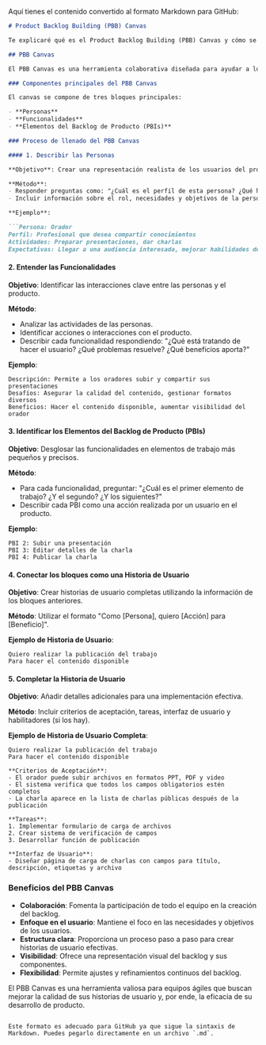 Aquí tienes el contenido convertido al formato Markdown para GitHub:

```markdown
# Product Backlog Building (PBB) Canvas

Te explicaré qué es el Product Backlog Building (PBB) Canvas y cómo se realiza su llenado, basándome en la información proporcionada y en el artículo de Martin Fowler que mencionas.

## PBB Canvas

El PBB Canvas es una herramienta colaborativa diseñada para ayudar a los equipos a escribir historias de usuario de manera efectiva. Este enfoque fue desarrollado por Fábio Aguiar y Paulo Caroli para facilitar la creación de un backlog de producto bien estructurado.

### Componentes principales del PBB Canvas

El canvas se compone de tres bloques principales:

- **Personas**
- **Funcionalidades**
- **Elementos del Backlog de Producto (PBIs)**

### Proceso de llenado del PBB Canvas

#### 1. Describir las Personas

**Objetivo**: Crear una representación realista de los usuarios del producto.

**Método**:
- Responder preguntas como: "¿Cuál es el perfil de esta persona? ¿Qué hace? ¿Qué espera?"
- Incluir información sobre el rol, necesidades y objetivos de la persona.

**Ejemplo**:

```Persona: Orador
Perfil: Profesional que desea compartir conocimientos
Actividades: Preparar presentaciones, dar charlas
Expectativas: Llegar a una audiencia interesada, mejorar habilidades de presentación
```

#### 2. Entender las Funcionalidades

**Objetivo**: Identificar las interacciones clave entre las personas y el producto.

**Método**:
- Analizar las actividades de las personas.
- Identificar acciones o interacciones con el producto.
- Describir cada funcionalidad respondiendo: "¿Qué está tratando de hacer el usuario? ¿Qué problemas resuelve? ¿Qué beneficios aporta?"

**Ejemplo**:

```Funcionalidad: Publicar una charla
Descripción: Permite a los oradores subir y compartir sus presentaciones
Desafíos: Asegurar la calidad del contenido, gestionar formatos diversos
Beneficios: Hacer el contenido disponible, aumentar visibilidad del orador
```

#### 3. Identificar los Elementos del Backlog de Producto (PBIs)

**Objetivo**: Desglosar las funcionalidades en elementos de trabajo más pequeños y precisos.

**Método**:
- Para cada funcionalidad, preguntar: "¿Cuál es el primer elemento de trabajo? ¿Y el segundo? ¿Y los siguientes?"
- Describir cada PBI como una acción realizada por un usuario en el producto.

**Ejemplo**:

```PBI 1: Acceder a un espacio de trabajo privado
PBI 2: Subir una presentación
PBI 3: Editar detalles de la charla
PBI 4: Publicar la charla
```

#### 4. Conectar los bloques como una Historia de Usuario

**Objetivo**: Crear historias de usuario completas utilizando la información de los bloques anteriores.

**Método**: Utilizar el formato "Como [Persona], quiero [Acción] para [Beneficio]".

**Ejemplo de Historia de Usuario**:

```Como Orador,
Quiero realizar la publicación del trabajo
Para hacer el contenido disponible
```

#### 5. Completar la Historia de Usuario

**Objetivo**: Añadir detalles adicionales para una implementación efectiva.

**Método**: Incluir criterios de aceptación, tareas, interfaz de usuario y habilitadores (si los hay).

**Ejemplo de Historia de Usuario Completa**:

```Como Orador,
Quiero realizar la publicación del trabajo
Para hacer el contenido disponible

**Criterios de Aceptación**:
- El orador puede subir archivos en formatos PPT, PDF y video
- El sistema verifica que todos los campos obligatorios estén completos
- La charla aparece en la lista de charlas públicas después de la publicación

**Tareas**:
1. Implementar formulario de carga de archivos
2. Crear sistema de verificación de campos
3. Desarrollar función de publicación

**Interfaz de Usuario**:
- Diseñar página de carga de charlas con campos para título, descripción, etiquetas y archivo
```

### Beneficios del PBB Canvas

- **Colaboración**: Fomenta la participación de todo el equipo en la creación del backlog.
- **Enfoque en el usuario**: Mantiene el foco en las necesidades y objetivos de los usuarios.
- **Estructura clara**: Proporciona un proceso paso a paso para crear historias de usuario efectivas.
- **Visibilidad**: Ofrece una representación visual del backlog y sus componentes.
- **Flexibilidad**: Permite ajustes y refinamientos continuos del backlog.

El PBB Canvas es una herramienta valiosa para equipos ágiles que buscan mejorar la calidad de sus historias de usuario y, por ende, la eficacia de su desarrollo de producto.
```

Este formato es adecuado para GitHub ya que sigue la sintaxis de Markdown. Puedes pegarlo directamente en un archivo `.md`.
